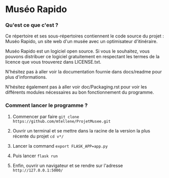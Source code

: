 Muséo Rapido
================================

### Qu'est ce que c'est ? 

Ce répertoire et ses sous-répertoires contiennent le code source du projet : Muséo Rapido, un site web d'un musée avec un optimisateur d'itinéraire.

Muséo Rapido est un logiciel open source. Si vous le souhaitez, vous pouvons distribuer ce logiciel gratuitement en respectant les termes de la licence que vous trouverez dans LICENSE.txt.


N'hésitez pas à aller voir la documentation fournie dans docs/readme pour plus d'informations.


N'hésitez également pas à aller voir doc/Packaging.rst pour voir les différents modules nécessaires au bon fonctionnement du programme.


### Comment lancer le programme ?

1. Commencer par faire ```git clone https://github.com/mtellene/ProjetMusee.git```

2. Ouvrir un terminal et se mettre dans la racine de la version la plus récente du projet ```cd v*/```

3. Lancer la command ```export FLASK_APP=app.py```

4. Puis lancer ```flask run```

5. Enfin, ouvrir un navigateur et se rendre sur l'adresse ```http://127.0.0.1:5000/```